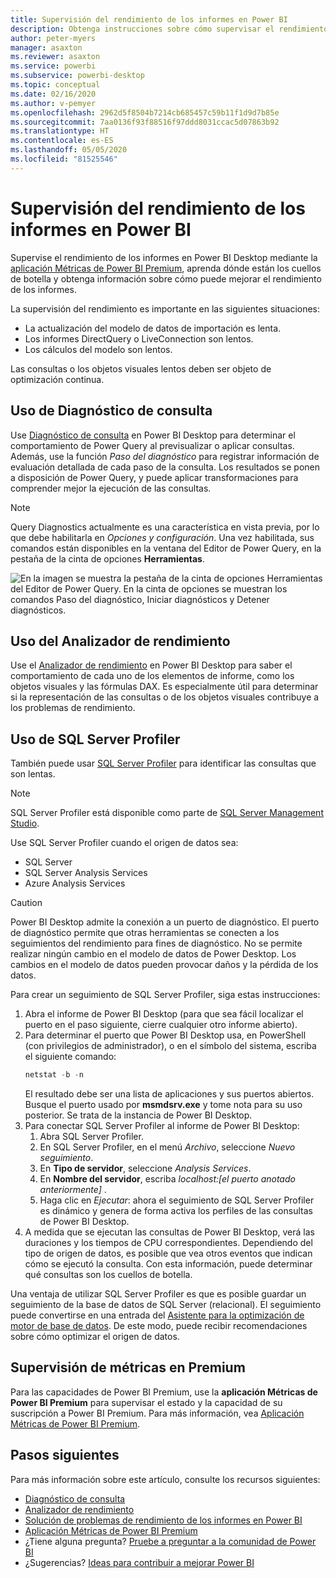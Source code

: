 ```yaml
---
title: Supervisión del rendimiento de los informes en Power BI
description: Obtenga instrucciones sobre cómo supervisar el rendimiento de los informes en Power BI.
author: peter-myers
manager: asaxton
ms.reviewer: asaxton
ms.service: powerbi
ms.subservice: powerbi-desktop
ms.topic: conceptual
ms.date: 02/16/2020
ms.author: v-pemyer
ms.openlocfilehash: 2962d5f8504b7214cb685457c59b11f1d9d7b85e
ms.sourcegitcommit: 7aa0136f93f88516f97ddd8031ccac5d07863b92
ms.translationtype: HT
ms.contentlocale: es-ES
ms.lasthandoff: 05/05/2020
ms.locfileid: "81525546"
---
```

# <a name="monitor-report-performance-in-power-bi"></a>Supervisión del rendimiento de los informes en Power BI

Supervise el rendimiento de los informes en Power BI Desktop mediante la [aplicación Métricas de Power BI Premium](../service-premium-metrics-app.md), aprenda dónde están los cuellos de botella y obtenga información sobre cómo puede mejorar el rendimiento de los informes.

La supervisión del rendimiento es importante en las siguientes situaciones:

- La actualización del modelo de datos de importación es lenta.
- Los informes DirectQuery o LiveConnection son lentos.
- Los cálculos del modelo son lentos.

Las consultas o los objetos visuales lentos deben ser objeto de optimización continua.

## <a name="use-query-diagnostics"></a>Uso de Diagnóstico de consulta

Use [Diagnóstico de consulta](/power-query/QueryDiagnostics) en Power BI Desktop para determinar el comportamiento de Power Query al previsualizar o aplicar consultas. Además, use la función _Paso del diagnóstico_ para registrar información de evaluación detallada de cada paso de la consulta. Los resultados se ponen a disposición de Power Query, y puede aplicar transformaciones para comprender mejor la ejecución de las consultas.

> [!NOTE]
> Query Diagnostics actualmente es una característica en vista previa, por lo que debe habilitarla en _Opciones y configuración_. Una vez habilitada, sus comandos están disponibles en la ventana del Editor de Power Query, en la pestaña de la cinta de opciones **Herramientas**.

![En la imagen se muestra la pestaña de la cinta de opciones Herramientas del Editor de Power Query. En la cinta de opciones se muestran los comandos Paso del diagnóstico, Iniciar diagnósticos y Detener diagnósticos.](media/monitor-report-performance/power-query-diagnotics.png)

## <a name="use-performance-analyzer"></a>Uso del Analizador de rendimiento

Use el [Analizador de rendimiento](../desktop-performance-analyzer.md) en Power BI Desktop para saber el comportamiento de cada uno de los elementos de informe, como los objetos visuales y las fórmulas DAX. Es especialmente útil para determinar si la representación de las consultas o de los objetos visuales contribuye a los problemas de rendimiento.

## <a name="use-sql-server-profiler"></a>Uso de SQL Server Profiler

También puede usar [SQL Server Profiler](/sql/tools/sql-server-profiler/sql-server-profiler) para identificar las consultas que son lentas.

> [!NOTE]
> SQL Server Profiler está disponible como parte de [SQL Server Management Studio](/sql/ssms/download-sql-server-management-studio-ssms).

Use SQL Server Profiler cuando el origen de datos sea:

- SQL Server
- SQL Server Analysis Services
- Azure Analysis Services

> [!CAUTION]
> Power BI Desktop admite la conexión a un puerto de diagnóstico. El puerto de diagnóstico permite que otras herramientas se conecten a los seguimientos del rendimiento para fines de diagnóstico. No se permite realizar ningún cambio en el modelo de datos de Power Desktop. Los cambios en el modelo de datos pueden provocar daños y la pérdida de los datos.

Para crear un seguimiento de SQL Server Profiler, siga estas instrucciones:

1. Abra el informe de Power BI Desktop (para que sea fácil localizar el puerto en el paso siguiente, cierre cualquier otro informe abierto).
1. Para determinar el puerto que Power BI Desktop usa, en PowerShell (con privilegios de administrador), o en el símbolo del sistema, escriba el siguiente comando:
    ```powershell
    netstat -b -n
    ```
    El resultado debe ser una lista de aplicaciones y sus puertos abiertos. Busque el puerto usado por **msmdsrv.exe** y tome nota para su uso posterior. Se trata de la instancia de Power BI Desktop.
1. Para conectar SQL Server Profiler al informe de Power BI Desktop:
    1. Abra SQL Server Profiler.
    1. En SQL Server Profiler, en el menú _Archivo_, seleccione _Nuevo seguimiento_.
    1. En **Tipo de servidor**, seleccione _Analysis Services_.
    1. En **Nombre del servidor**, escriba _localhost:[el puerto anotado anteriormente]_ .
    1. Haga clic en _Ejecutar_: ahora el seguimiento de SQL Server Profiler es dinámico y genera de forma activa los perfiles de las consultas de Power BI Desktop.
1. A medida que se ejecutan las consultas de Power BI Desktop, verá las duraciones y los tiempos de CPU correspondientes. Dependiendo del tipo de origen de datos, es posible que vea otros eventos que indican cómo se ejecutó la consulta. Con esta información, puede determinar qué consultas son los cuellos de botella.

Una ventaja de utilizar SQL Server Profiler es que es posible guardar un seguimiento de la base de datos de SQL Server (relacional). El seguimiento puede convertirse en una entrada del [Asistente para la optimización de motor de base de datos](/sql/relational-databases/performance/start-and-use-the-database-engine-tuning-advisor). De este modo, puede recibir recomendaciones sobre cómo optimizar el origen de datos.

## <a name="monitor-premium-metrics"></a>Supervisión de métricas en Premium

Para las capacidades de Power BI Premium, use la **aplicación Métricas de Power BI Premium** para supervisar el estado y la capacidad de su suscripción a Power BI Premium. Para más información, vea [Aplicación Métricas de Power BI Premium](../service-premium-metrics-app.md).

## <a name="next-steps"></a>Pasos siguientes

Para más información sobre este artículo, consulte los recursos siguientes:

- [Diagnóstico de consulta](/power-query/QueryDiagnostics)
- [Analizador de rendimiento](../desktop-performance-analyzer.md)
- [Solución de problemas de rendimiento de los informes en Power BI](report-performance-troubleshoot.md)
- [Aplicación Métricas de Power BI Premium](../service-premium-metrics-app.md)
- ¿Tiene alguna pregunta? [Pruebe a preguntar a la comunidad de Power BI](https://community.powerbi.com/)
- ¿Sugerencias? [Ideas para contribuir a mejorar Power BI](https://ideas.powerbi.com/)
